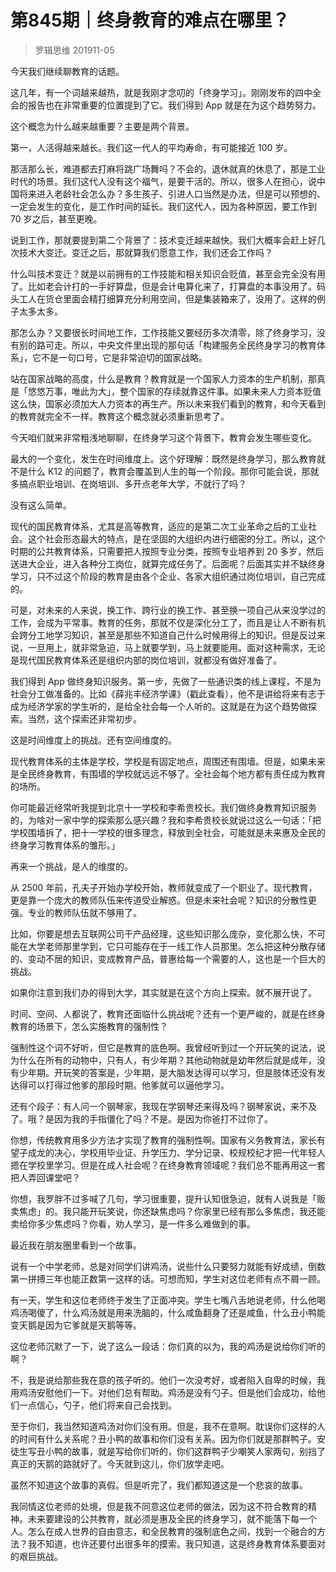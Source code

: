 # 第845期｜终身教育的难点在哪里？
> 罗辑思维
201911-05

今天我们继续聊教育的话题。

这几年，有一个词越来越热，就是我刚才念叨的「终身学习」。刚刚发布的四中全会的报告也在非常重要的位置提到了它。我们得到 App 就是在为这个趋势努力。

这个概念为什么越来越重要？主要是两个背景。

第一，人活得越来越长。我们这一代人的平均寿命，有可能接近 100 岁。

那活那么长，难道都去打麻将跳广场舞吗？不会的。退休就真的休息了，那是工业时代的场景。我们这代人没有这个福气，是要干活的。所以，很多人在担心，说中国将来进入老龄社会怎么办？多生孩子、引进人口当然是办法，但是可以预想的、一定会发生的变化，是工作时间的延长。我们这代人，因为各种原因，要工作到 70 岁之后，甚至更晚。

说到工作，那就要提到第二个背景了：技术变迁越来越快。我们大概率会赶上好几次技术大变迁。变迁之后，那就算我们愿意工作，我们还会工作吗？

什么叫技术变迁？就是以前拥有的工作技能和相关知识会贬值，甚至会完全没有用了。比如老会计打的一手好算盘，但是会计电算化来了，打算盘的本事没用了。码头工人在货仓里面会精打细算充分利用空间，但是集装箱来了，没用了。这样的例子太多太多。

那怎么办？又要很长时间地工作，工作技能又要经历多次清零，除了终身学习，没有别的路可走。所以，中央文件里出现的那句话「构建服务全民终身学习的教育体系」，它不是一句口号，它是非常迫切的国家战略。

站在国家战略的高度，什么是教育？教育就是一个国家人力资本的生产机制，那真是「悠悠万事，唯此为大」，整个国家的存续就靠这件事。如果未来人力资本贬值这么快，国家必须加大人力资本的再生产。所以未来我们看到的教育，和今天看到的教育就完全不一样。教育这个概念就必须重新思考了。

今天咱们就来非常粗浅地聊聊，在终身学习这个背景下，教育会发生哪些变化。

最大的一个变化，发生在时间维度上。这个好理解：既然是终身学习，那么教育就不是什么 K12 的问题了，教育会覆盖到人生的每一个阶段。那你可能会说，那就多搞点职业培训、在岗培训、多开点老年大学，不就行了吗？

没有这么简单。

现代的国民教育体系，尤其是高等教育，适应的是第二次工业革命之后的工业社会。这个社会形态最大的特点，是在坚固的大组织内进行细密的分工。所以，这个时期的公共教育体系，只需要把人按照专业分类，按照专业培养到 20 多岁，然后送进大企业，进入各种分工岗位，就算完成任务了。后面呢？后面其实并不缺终身学习，只不过这个阶段的教育是由各个企业、各家大组织通过岗位培训，自己完成的。

可是，对未来的人来说，换工作、跨行业的换工作、甚至换一项自己从来没学过的工作，会成为平常事。教育的任务，那就不仅是深化分工了，而且是让人不断有机会跨分工地学习知识，甚至是那些不知道自己什么时候用得上的知识。但是反过来说，一旦用上，就非常急迫，马上就要学到，马上就要能用。面对这种需求，无论是现代国民教育体系还是组织内部的岗位培训，就都没有做好准备了。

我们得到 App 做终身知识服务。第一步，先做了一些通识类的线上课程，不是为社会分工做准备的。比如《薛兆丰经济学课》（戳此查看），他不是讲给将来有志于成为经济学家的学生听的，是给全社会每一个人听的。这就是在为这个趋势做探索。当然，这个探索还非常初步。

这是时间维度上的挑战。还有空间维度的。

现代教育体系的主体是学校，学校是有固定地点，周围还有围墙。但是，如果未来是全民终身教育，有围墙的学校就远远不够了。全社会每个地方都有责任成为教育的场所。

你可能最近经常听我提到北京十一学校和李希贵校长。我们做终身教育知识服务的，为啥对一家中学的探索那么感兴趣？我和李希贵校长就说过这么一句话：「把学校围墙拆了，把十一学校的很多理念，释放到全社会，可能就是未来惠及全民的终身学习教育体系的雏形。」

再来一个挑战，是人的维度的。

从 2500 年前，孔夫子开始办学校开始，教师就变成了一个职业了。现代教育，更是靠一个庞大的教师队伍来传道受业解惑。但是未来社会呢？知识的分散性更强。专业的教师队伍就不够用了。

比如，你要是想去互联网公司干产品经理，这些知识那么庞杂，变化那么快，不可能在大学老师那里学到，它只可能存在于一线工作人员那里。怎么把这种分散存储的、变动不居的知识，变成教育产品，普惠给每一个需要的人，这也是一个巨大的挑战。

如果你注意到我们办的得到大学，其实就是在这个方向上探索。就不展开说了。

时间、空间、人都说了，教育还面临什么挑战呢？还有一个更严峻的，就是在终身教育的场景下，怎么实施教育的强制性？

强制性这个词不好听，但它是教育的底色啊。我曾经听到过一个开玩笑的说法，说为什么在所有的动物中，只有人，有少年期？其他动物就是幼年然后就是成年，没有少年期。开玩笑的答案是，少年期，是大脑发达得可以学习，但是肢体还没有发达得可以打得过他爹的那段时期。他爹就可以逼他学习。

还有个段子：有人问一个钢琴家，我现在学钢琴还来得及吗？钢琴家说，来不及了。哦？是因为我的手指僵化了吗？不是。是因为你爸打不过你了。

你想，传统教育用多少方法才实现了教育的强制性啊。国家有义务教育法，家长有望子成龙的决心，学校用毕业证、升学压力、学分记录、校规校纪才把一代年轻人摁在学校里学习。但是在成人社会呢？在终身教育领域呢？我们总不能再用这一套把人弄回课堂吧？

你想，我罗胖不过多喊了几句，学习很重要，提升认知很急迫，就有人说我是「贩卖焦虑」的。我只能开玩笑说，你还缺焦虑吗？你家里已经有那么多焦虑，我还能卖给你多少焦虑吗？你看，劝人学习，是一件多么难做到的事。

最近我在朋友圈里看到一个故事。

说有一个中学老师，总是对同学们讲鸡汤，说些什么只要努力就能有好成绩，倒数第一拼搏三年也能正数第一这样的话。可想而知，学生对这位老师有点不屑一顾。

有一天，学生和这位老师终于发生了正面冲突。学生七嘴八舌地说老师，什么他喝鸡汤喝傻了，什么鸡汤就是用来洗脑的，什么咸鱼翻身了还是咸鱼，什么丑小鸭能变天鹅是因为它爹就是天鹅等等。

这位老师沉默了一下，说了这么一段话：你们真的以为，我的鸡汤是说给你们听的啊？

不，我是说给那些我在意的孩子听的。他们一次没考好，或者陷入自卑的时候，我用鸡汤安慰他们一下。对他们总有帮助。鸡汤是没有勺子。但是他们会成功，给他们一点信心，勺子，他们将来自己会找到。

至于你们，我当然知道鸡汤对你们没有用。但是，我不在意啊。耽误你们这样的人的时间有什么关系呢？丑小鸭的故事和你们没有关系。因为你们就是那群鸭子。安徒生写丑小鸭的故事，就是写给你们听的，你们这群鸭子少嘲笑人家两句，别挡了真正的天鹅的路就好了。今天就到这儿，你们放学走吧。

虽然不知道这个故事的真假。但是听完了，我们都知道这是一个悲哀的故事。

我同情这位老师的处境，但是我不同意这位老师的做法，因为这不符合教育的精神。未来要建设的公共教育，就必须是惠及全民的终身学习，就不能落下每一个人。怎么在成人世界的自由意志，和全民教育的强制底色之间，找到一个融合的方法？我不知道，也许还要付出很多年的摸索。我只知道，这是终身教育体系要面对的艰巨挑战。


